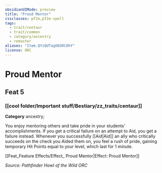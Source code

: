 ```yaml
---
obsidianUIMode: preview
title: "Proud Mentor"
cssclasses: pf2e,pf2e-spell
tags:
  - trait/centaur
  - trait/common
  - category/ancestry
  - remaster
aliases: "Item.QYzQUTagO6GRC0hY"
license: ORC
---
```

# Proud Mentor
## Feat 5
### [[cool folder/Important stuff/Bestiary/zz_traits/centaur]]

**Category** ancestry; 




You enjoy mentoring others and take pride in your students' accomplishments. If you get a critical failure on an attempt to Aid, you get a failure instead. Whenever you successfully [[Aid|Aid]] an ally who critically succeeds on the check you Aided them on, you feel a rush of pride, gaining temporary Hit Points equal to your level, which last for 1 minute.

[[Feat_Feature Effects/Effect_ Proud Mentor|Effect: Proud Mentor]]

*Source: Pathfinder Howl of the Wild*
*ORC*
